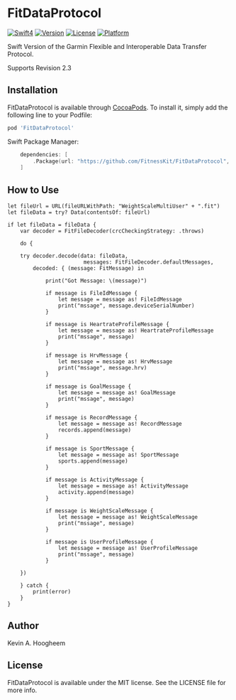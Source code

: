 # FitDataProtocol

[![Swift4](https://img.shields.io/badge/swift4-compatible-4BC51D.svg?style=flat)](https://developer.apple.com/swift)
[![Version](https://img.shields.io/cocoapods/v/FitDataProtocol.svg?style=flat)](http://cocoapods.org/pods/FitDataProtocol)
[![License](https://img.shields.io/cocoapods/l/FitDataProtocol.svg?style=flat)](http://cocoapods.org/pods/FitDataProtocol)
[![Platform](https://img.shields.io/cocoapods/p/FitDataProtocol.svg?style=flat)](http://cocoapods.org/pods/FitDataProtocol)

Swift Version of the Garmin Flexible and Interoperable Data Transfer Protocol.

Supports Revision 2.3

## Installation

FitDataProtocol is available through [CocoaPods](http://cocoapods.org). To install it, simply add the following line to your Podfile:

```ruby
pod 'FitDataProtocol'
```

Swift Package Manager:
```swift
    dependencies: [
        .Package(url: "https://github.com/FitnessKit/FitDataProtocol", from: 0.9.12)
    ]
```
## How to Use

```
let fileUrl = URL(fileURLWithPath: "WeightScaleMultiUser" + ".fit")
let fileData = try? Data(contentsOf: fileUrl)

if let fileData = fileData {
    var decoder = FitFileDecoder(crcCheckingStrategy: .throws)

    do {

    try decoder.decode(data: fileData,
                        messages: FitFileDecoder.defaultMessages,
        decoded: { (message: FitMessage) in

            print("Got Message: \(message)")

            if message is FileIdMessage {
                let message = message as! FileIdMessage
                print("mssage", message.deviceSerialNumber)
            }

            if message is HeartrateProfileMessage {
                let message = message as! HeartrateProfileMessage
                print("mssage", message)
            }

            if message is HrvMessage {
                let message = message as! HrvMessage
                print("mssage", message.hrv)
            }

            if message is GoalMessage {
                let message = message as! GoalMessage
                print("mssage", message)
            }

            if message is RecordMessage {
                let message = message as! RecordMessage
                records.append(message)
            }

            if message is SportMessage {
                let message = message as! SportMessage
                sports.append(message)
            }

            if message is ActivityMessage {
                let message = message as! ActivityMessage
                activity.append(message)
            }

            if message is WeightScaleMessage {
                let message = message as! WeightScaleMessage
                print("mssage", message)
            }

            if message is UserProfileMessage {
                let message = message as! UserProfileMessage
                print("mssage", message)
            }

    })

    } catch {
        print(error)
    }
}
```

## Author

Kevin A. Hoogheem

## License

FitDataProtocol is available under the MIT license. See the LICENSE file for more info.
